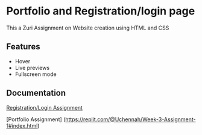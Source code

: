 
# Portfolio and Registration/login page

This a Zuri Assignment on Website creation using HTML and CSS


## Features

- Hover
- Live previews
- Fullscreen mode


## Documentation

[Registration/Login Assignment](https://replit.com/@Uchennah/Zuri-Wk3-Assignment-2#login.html)

[Portfolio Assignment] (https://replit.com/@Uchennah/Week-3-Assignment-1#index.html)

